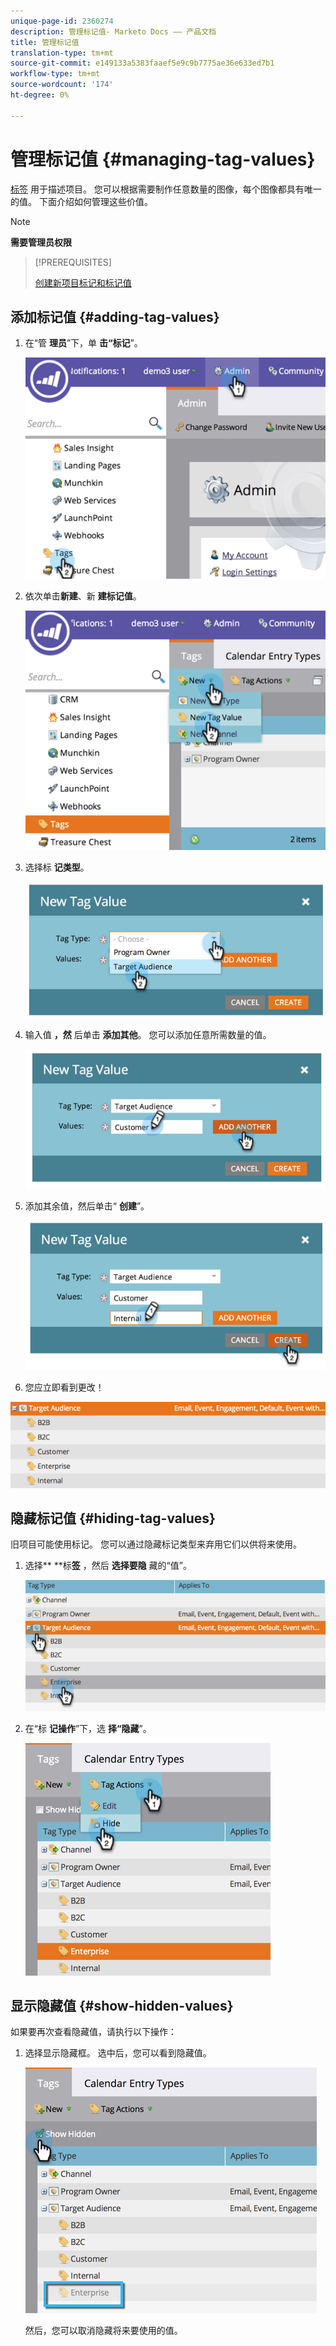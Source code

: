 ```yaml
---
unique-page-id: 2360274
description: 管理标记值- Marketo Docs —— 产品文档
title: 管理标记值
translation-type: tm+mt
source-git-commit: e149133a5383faaef5e9c9b7775ae36e633ed7b1
workflow-type: tm+mt
source-wordcount: '174'
ht-degree: 0%

---
```



# 管理标记值 {#managing-tag-values}

[标签](../../../product-docs/core-marketo-concepts/programs/working-with-programs/understanding-tags.md) 用于描述项目。 您可以根据需要制作任意数量的图像，每个图像都具有唯一的值。 下面介绍如何管理这些价值。

>[!NOTE]
>
>**需要管理员权限**

>[!PREREQUISITES]
>
>[创建新项目标记和标记值](create-a-new-program-tag-and-tag-values.md)

## 添加标记值 {#adding-tag-values}

1. 在“管 **理员**”下，单 **击“标记**”。

   ![](assets/image2014-9-24-12-3a24-3a55.png)

1. 依次单击**新建**、新 **建标记值**。

   ![](assets/image2014-9-24-12-3a25-3a23.png)

1. 选择标 **记类型**。

   ![](assets/image2014-9-24-12-3a26-3a2.png)

1. 输入值 **，然** 后单击 **添加其他**。 您可以添加任意所需数量的值。

   ![](assets/image2014-9-24-12-3a26-3a27.png)

1. 添加其余值，然后单击“ **创建**”。

   ![](assets/image2014-9-24-12-3a26-3a55.png)

1. 您应立即看到更改！

![](assets/image2014-9-24-12-3a27-3a34.png)

## 隐藏标记值 {#hiding-tag-values}

旧项目可能使用标记。 您可以通过隐藏标记类型来弃用它们以供将来使用。

1. 选择** **标&#x200B;**签** ，然后 **选择要隐** 藏的“值”。

   ![](assets/image2014-9-24-12-3a28-3a25.png)

1. 在“标 **记操作**”下，选 **择“隐藏**”。

   ![](assets/image2014-9-24-12-3a29-3a4.png)

## 显示隐藏值 {#show-hidden-values}

如果要再次查看隐藏值，请执行以下操作：

1. 选择显示隐藏框。 选中后，您可以看到隐藏值。

   ![](assets/image2014-9-24-12-3a29-3a58.png)

   然后，您可以取消隐藏将来要使用的值。

